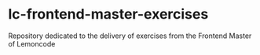 # lc-frontend-master-exercises
Repository dedicated to the delivery of exercises from the Frontend Master of Lemoncode
